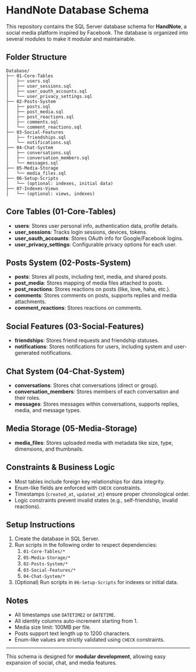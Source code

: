 # HandNote Database Schema

This repository contains the SQL Server database schema for **HandNote**, a social media platform inspired by Facebook. The database is organized into several modules to make it modular and maintainable.

## Folder Structure

```
Database/
├── 01-Core-Tables
│   ├── users.sql
│   ├── user_sessions.sql
│   ├── user_oauth_accounts.sql
│   └── user_privacy_settings.sql
├── 02-Posts-System
│   ├── posts.sql
│   ├── post_media.sql
│   ├── post_reactions.sql
│   ├── comments.sql
│   └── comment_reactions.sql
├── 03-Social-Features
│   ├── friendships.sql
│   └── notifications.sql
├── 04-Chat-System
│   ├── conversations.sql
│   ├── conversation_members.sql
│   └── messages.sql
├── 05-Media-Storage
│   └── media_files.sql
├── 06-Setup-Scripts
│   └── (optional: indexes, initial data)
├── 07-Indexes-Views
│   └── (optional: views, indexes)
```

## Core Tables (01-Core-Tables)

- **users**: Stores user personal info, authentication data, profile details.
- **user_sessions**: Tracks login sessions, devices, tokens.
- **user_oauth_accounts**: Stores OAuth info for Google/Facebook logins.
- **user_privacy_settings**: Configurable privacy options for each user.

## Posts System (02-Posts-System)

- **posts**: Stores all posts, including text, media, and shared posts.
- **post_media**: Stores mapping of media files attached to posts.
- **post_reactions**: Stores reactions on posts (like, love, haha, etc.).
- **comments**: Stores comments on posts, supports replies and media attachments.
- **comment_reactions**: Stores reactions on comments.

## Social Features (03-Social-Features)

- **friendships**: Stores friend requests and friendship statuses.
- **notifications**: Stores notifications for users, including system and user-generated notifications.

## Chat System (04-Chat-System)

- **conversations**: Stores chat conversations (direct or group).
- **conversation_members**: Stores members of each conversation and their roles.
- **messages**: Stores messages within conversations, supports replies, media, and message types.

## Media Storage (05-Media-Storage)

- **media_files**: Stores uploaded media with metadata like size, type, dimensions, and thumbnails.

## Constraints & Business Logic

- Most tables include foreign key relationships for data integrity.
- Enum-like fields are enforced with `CHECK` constraints.
- Timestamps (`created_at`, `updated_at`) ensure proper chronological order.
- Logic constraints prevent invalid states (e.g., self-friendship, invalid reactions).

## Setup Instructions

1. Create the database in SQL Server.
2. Run scripts in the following order to respect dependencies:
   1. `01-Core-Tables/*`
   2. `05-Media-Storage/*`
   3. `02-Posts-System/*`
   4. `03-Social-Features/*`
   5. `04-Chat-System/*`
3. (Optional) Run scripts in `06-Setup-Scripts` for indexes or initial data.

## Notes

- All timestamps use `DATETIME2` or `DATETIME`.
- All identity columns auto-increment starting from 1.
- Media size limit: 100MB per file.
- Posts support text length up to 1200 characters.
- Enum-like values are strictly validated using `CHECK` constraints.

---

This schema is designed for **modular development**, allowing easy expansion of social, chat, and media features.

